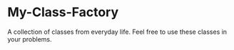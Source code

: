 # My-Class-Factory
A collection of classes from everyday life. Feel free to use these classes in your problems.
